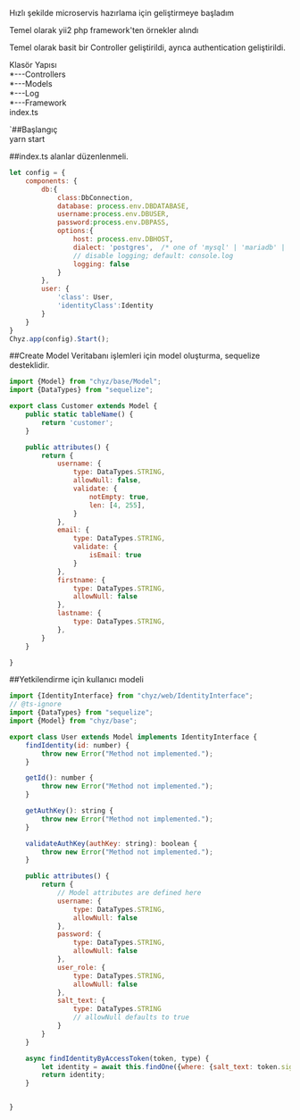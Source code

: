 Hızlı şekilde microservis hazırlama için geliştirmeye başladım<br>

Temel olarak yii2 php framework'ten örnekler alındı<br>

Temel olarak basit bir Controller geliştirildi, ayrıca authentication geliştirildi.<br>

Klasör Yapısı<br>
*---Controllers  <br>
*---Models<br>
*---Log<br>
*---Framework<br>
index.ts<br>

`##Başlangıç<br>
yarn start 

##index.ts alanlar düzenlenmeli.
```js
let config = {
    components: {
        db:{
            class:DbConnection,
            database: process.env.DBDATABASE,
            username:process.env.DBUSER,
            password:process.env.DBPASS,
            options:{
                host: process.env.DBHOST,
                dialect: 'postgres',  /* one of 'mysql' | 'mariadb' | 'postgres' | 'mssql' */
                // disable logging; default: console.log
                logging: false
            }
        },
        user: {
            'class': User,
            'identityClass':Identity
        }
    }
}
Chyz.app(config).Start();
```

##Create Model
Veritabanı işlemleri için model oluşturma, sequelize desteklidir.

```js
import {Model} from "chyz/base/Model";
import {DataTypes} from "sequelize";

export class Customer extends Model {
    public static tableName() {
        return 'customer';
    }

    public attributes() {
        return {
            username: {
                type: DataTypes.STRING,
                allowNull: false,
                validate: {
                    notEmpty: true,
                    len: [4, 255],
                }
            },
            email: {
                type: DataTypes.STRING,
                validate: {
                    isEmail: true
                }
            },
            firstname: {
                type: DataTypes.STRING,
                allowNull: false
            },
            lastname: {
                type: DataTypes.STRING,
            },
        }
    }

}
```

##Yetkilendirme için kullanıcı modeli

```js
import {IdentityInterface} from "chyz/web/IdentityInterface";
// @ts-ignore
import {DataTypes} from "sequelize";
import {Model} from "chyz/base";

export class User extends Model implements IdentityInterface {
    findIdentity(id: number) {
        throw new Error("Method not implemented.");
    }

    getId(): number {
        throw new Error("Method not implemented.");
    }

    getAuthKey(): string {
        throw new Error("Method not implemented.");
    }

    validateAuthKey(authKey: string): boolean {
        throw new Error("Method not implemented.");
    }

    public attributes() {
        return {
            // Model attributes are defined here
            username: {
                type: DataTypes.STRING,
                allowNull: false
            },
            password: {
                type: DataTypes.STRING,
                allowNull: false
            },
            user_role: {
                type: DataTypes.STRING,
                allowNull: false
            },
            salt_text: {
                type: DataTypes.STRING
                // allowNull defaults to true
            }
        }
    }

    async findIdentityByAccessToken(token, type) {
        let identity = await this.findOne({where: {salt_text: token.signature}});
        return identity;
    }


}



```